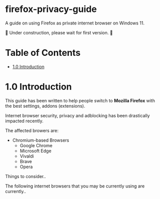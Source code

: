 # firefox-privacy-guide

A guide on using Firefox as private internet browser on Windows 11.

👷 Under construction, please wait for first version. 🛑

# Table of Contents

- [1.0 Introduction](#Introduction)

# 1.0 Introduction<a id='Introduction'></a>

This guide has been written to help people switch to **Mozilla Firefox** with the best settings, addons (extensions).

Internet browser security, privacy and adblocking has been drastically impacted recently.

The affected browers are:

* Chromium-based Browsers
    * Google Chrome
    * Microsoft Edge
    * Vivaldi
    * Brave
    * Opera



Things to consider..

The following internet browsers that you may be currently using are currently..
